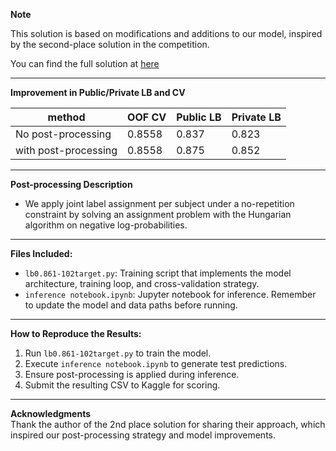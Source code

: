 **Note**

This solution is based on modifications and additions to our model, inspired by the second-place solution in the competition.

You can find the full solution at [here](https://www.kaggle.com/competitions/cmi-detect-behavior-with-sensor-data/writeups/2nd-place-solution)

---

**Improvement in Public/Private LB and CV**

| method               | OOF CV | Public LB | Private LB |
| -------------------- | ------ | --------- | ---------- |
| No post-processing   | 0.8558 | 0.837     | 0.823      |
| with post-processing | 0.8558 | 0.875     | 0.852      |

---

**Post-processing Description**  

- We apply joint label assignment per subject under a no-repetition constraint by solving an assignment problem with the Hungarian algorithm on negative log-probabilities. 

---

**Files Included:**
- `lb0.861-102target.py`: Training script that implements the model architecture, training loop, and cross-validation strategy. 
- `inference notebook.ipynb`: Jupyter notebook for inference. Remember to update the model and data paths before running.

---

**How to Reproduce the Results:**

1. Run `lb0.861-102target.py` to train the model.
2. Execute `inference notebook.ipynb` to generate test predictions.
3. Ensure post-processing is applied during inference.
4. Submit the resulting CSV to Kaggle for scoring.

---

**Acknowledgments**  
Thank the author of the 2nd place solution for sharing their approach, which inspired our post-processing strategy and model improvements.